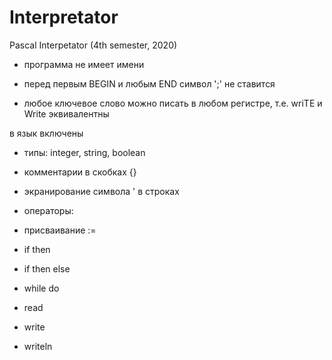 # Interpretator
Pascal Interpetator (4th semester, 2020)
- программа не имеет имени

- перед первым BEGIN и любым END символ ';' не ставится

- любое ключевое слово можно писать в любом регистре, т.е. wriTE и Write эквивалентны

в язык включены

* типы: integer, string, boolean

* комментарии в скобках {}

* экранирование символа ' в строках

* операторы:

- присваивание :=

- if then

- if then else

- while do

- read

- write

- writeln
